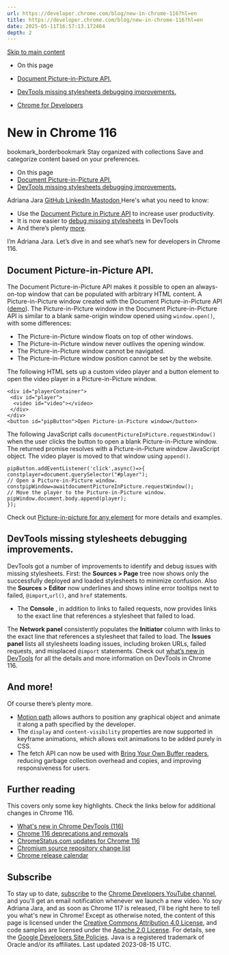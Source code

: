 ```yaml
---
url: https://developer.chrome.com/blog/new-in-chrome-116?hl=en
title: https://developer.chrome.com/blog/new-in-chrome-116?hl=en
date: 2025-05-11T16:57:13.172464
depth: 2
---
```


[ Skip to main content ](https://developer.chrome.com/blog/new-in-chrome-116?hl=en#main-content)


  * On this page
  * [Document Picture-in-Picture API.](https://developer.chrome.com/blog/new-in-chrome-116?hl=en#document-picture-in-picture)
  * [DevTools missing stylesheets debugging improvements.](https://developer.chrome.com/blog/new-in-chrome-116?hl=en#missing-stylesheets-debug)


  * [ Chrome for Developers ](https://developer.chrome.com/)


#  New in Chrome 116 
bookmark_borderbookmark Stay organized with collections  Save and categorize content based on your preferences. 
  * On this page
  * [Document Picture-in-Picture API.](https://developer.chrome.com/blog/new-in-chrome-116?hl=en#document-picture-in-picture)
  * [DevTools missing stylesheets debugging improvements.](https://developer.chrome.com/blog/new-in-chrome-116?hl=en#missing-stylesheets-debug)


Adriana Jara 
[ GitHub ](https://github.com/tropicadri) [ LinkedIn ](https://www.linkedin.com/in/adrianajara) [ Mastodon ](https://hachyderm.io/@tropicadri)
Here's what you need to know:
  * Use the [Document Picture in Picture API](https://developer.chrome.com/blog/new-in-chrome-116?hl=en#document-picture-in-picture) to increase user productivity.
  * It is now easier to [debug missing stylesheets](https://developer.chrome.com/blog/new-in-chrome-116?hl=en#missing-stylesheets-debug) in DevTools
  * And there’s plenty [more](https://developer.chrome.com/blog/new-in-chrome-116?hl=en#more).


I’m Adriana Jara. Let’s dive in and see what’s new for developers in Chrome 116.
## Document Picture-in-Picture API.
The Document Picture-in-Picture API makes it possible to open an always-on-top window that can be populated with arbitrary HTML content.
A Picture-in-Picture window created with the Document Picture-in-Picture API ([demo](https://document-picture-in-picture-api.glitch.me/)).
The Picture-in-Picture window in the Document Picture-in-Picture API is similar to a blank same-origin window opened using `window.open()`, with some differences:
  * The Picture-in-Picture window floats on top of other windows.
  * The Picture-in-Picture window never outlives the opening window.
  * The Picture-in-Picture window cannot be navigated.
  * The Picture-in-Picture window position cannot be set by the website.


The following HTML sets up a custom video player and a button element to open the video player in a Picture-in-Picture window.
```
<div id="playerContainer">
 <div id="player">
  <video id="video"></video>
 </div>
</div>
<button id="pipButton">Open Picture-in-Picture window</button>

```

The following JavaScript calls `documentPictureInPicture.requestWindow()` when the user clicks the button to open a blank Picture-in-Picture window. The returned promise resolves with a Picture-in-Picture window JavaScript object. The video player is moved to that window using `append()`.
```
pipButton.addEventListener('click',async()=>{
constplayer=document.querySelector("#player");
// Open a Picture-in-Picture window.
constpipWindow=awaitdocumentPictureInPicture.requestWindow();
// Move the player to the Picture-in-Picture window.
pipWindow.document.body.append(player);
});

```

Check out [Picture-in-picture for any element](https://developer.chrome.com/docs/web-platform/document-picture-in-picture) for more details and examples.
## DevTools missing stylesheets debugging improvements.
DevTools got a number of improvements to identify and debug issues with missing stylesheets.
First: the **Sources > Page** tree now shows only the successfully deployed and loaded stylesheets to minimize confusion.
Also the **Sources > Editor** now underlines and shows inline error tooltips next to failed, `@import`,`url()`, and `href` statements.
  * The **Console** , in addition to links to failed requests, now provides links to the exact line that references a stylesheet that failed to load.


The **Network panel** consistently populates the **Initiator** column with links to the exact line that references a stylesheet that failed to load.
The **Issues panel** lists all stylesheets loading issues, including broken URLs, failed requests, and misplaced `@import` statements.
Check out [what’s new in DevTools](https://developer.chrome.com/blog/new-in-devtools-116) for all the details and more information on DevTools in Chrome 116.
## And more!
Of course there’s plenty more.
  * [Motion path](https://developer.mozilla.org/docs/Web/CSS/CSS_motion_path) allows authors to position any graphical object and animate it along a path specified by the developer.
  * The `display` and `content-visibility` properties are now supported in keyframe animations, which allows exit animations to be added purely in CSS.
  * The fetch API can now be used with [Bring Your Own Buffer readers](https://developer.mozilla.org/docs/Web/API/ReadableStreamBYOBReader), reducing garbage collection overhead and copies, and improving responsiveness for users.


## Further reading
This covers only some key highlights. Check the links below for additional changes in Chrome 116.
  * [What's new in Chrome DevTools (116)](https://developer.chrome.com/blog/new-in-devtools-116)
  * [Chrome 116 deprecations and removals](https://developer.chrome.com/blog/deps-rems-116)
  * [ChromeStatus.com updates for Chrome 116](https://chromestatus.com/features#milestone%3D116)
  * [Chromium source repository change list](https://chromium.googlesource.com/chromium/src/+log/115.0.5790.181..116.0.5845.87)
  * [Chrome release calendar](https://chromiumdash.appspot.com/schedule)


## Subscribe
To stay up to date, [subscribe](https://goo.gl/6FP1a5) to the [Chrome Developers YouTube channel](https://www.youtube.com/user/ChromeDevelopers/), and you'll get an email notification whenever we launch a new video.
Yo soy Adriana Jara, and as soon as Chrome 117 is released, I'll be right here to tell you what's new in Chrome!
Except as otherwise noted, the content of this page is licensed under the [Creative Commons Attribution 4.0 License](https://creativecommons.org/licenses/by/4.0/), and code samples are licensed under the [Apache 2.0 License](https://www.apache.org/licenses/LICENSE-2.0). For details, see the [Google Developers Site Policies](https://developers.google.com/site-policies). Java is a registered trademark of Oracle and/or its affiliates.
Last updated 2023-08-15 UTC.

